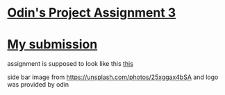 # [Odin's Project Assignment 3](https://www.theodinproject.com/paths/full-stack-javascript/courses/intermediate-html-and-css/lessons/sign-up-form#introduction)


# [My submission](https://kojokwakye.github.io/odins-sign-up-page/)  
assignment is supposed to look like this [this](https://cdn.statically.io/gh/TheOdinProject/curriculum/5f37d43908ef92499e95a9b90fc3cc291a95014c/html_css/project-sign-up-form/sign-up-form.png)  

side bar image from https://unsplash.com/photos/25xggax4bSA and logo was provided by odin
